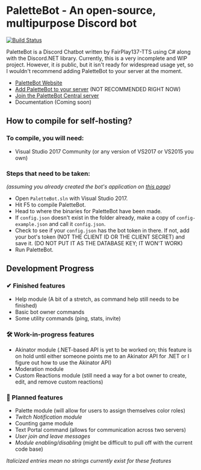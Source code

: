 # PaletteBot - An open-source, multipurpose Discord bot
[![Build Status](https://travis-ci.org/FairPlay137/Discord-PaletteBot.svg?branch=master)](https://travis-ci.org/FairPlay137/Discord-PaletteBot)

PaletteBot is a Discord Chatbot written by FairPlay137-TTS using C# along with the Discord.NET library. Currently, this is a very incomplete and WIP project. However, it *is* public, but it isn't ready for widespread usage yet, so I wouldn't recommend adding PaletteBot to your server at the moment.

* [PaletteBot Website](https://fairplay137.github.io/PaletteBot-Webpage/)
* [Add PaletteBot to your server](https://discordapp.com/oauth2/authorize?client_id=385963697631395840&permissions=8&scope=bot) (NOT RECOMMENDED RIGHT NOW)
* [Join the PaletteBot Central server](https://discord.gg/dach9vB)
* Documentation (Coming soon)

## How to compile for self-hosting?
### To compile, you will need:
* Visual Studio 2017 Community (or any version of VS2017 or VS2015 you own)

### Steps that need to be taken:
*(assuming you already created the bot's application on [this page](https://discordapp.com/developers/applications/me))*
* Open `PaletteBot.sln` with Visual Studio 2017.
* Hit F5 to compile PaletteBot.
* Head to where the binaries for PaletteBot have been made.
* If `config.json` doesn't exist in the folder already, make a copy of `config-example.json` and call it `config.json`.
* Check to see if your `config.json` has the bot token in there. If not, add your bot's token (NOT THE CLIENT ID OR THE CLIENT SECRET) and save it. (DO NOT PUT IT AS THE DATABASE KEY; IT WON'T WORK)
* Run PaletteBot.

## Development Progress
### ✔ Finished features
* Help module (A bit of a stretch, as command help still needs to be finished)
* Basic bot owner commands
* Some utility commands (ping, stats, invite)
### 🛠 Work-in-progress features
* Akinator module (.NET-based API is yet to be worked on; this feature is on hold until either someone points me to an Akinator API for .NET or I figure out how to use the Akinator API)
* Moderation module
* Custom Reactions module (still need a way for a bot owner to create, edit, and remove custom reactions)
### 💭 Planned features
* Palette module (will allow for users to assign themselves color roles)
* *Twitch Notification module*
* Counting game module
* Text Portal command (allows for communication across two servers)
* *User join and leave messages*
* *Module enabling/disabling* (might be difficult to pull off with the current code base)

*Italicized entries mean no strings currently exist for these features*
